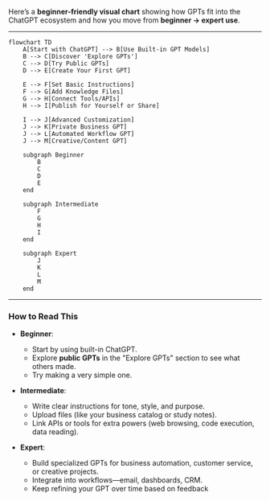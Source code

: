 Here’s a **beginner-friendly visual chart** showing how GPTs fit into the ChatGPT ecosystem and how you move from **beginner → expert use**.

---

```mermaid
flowchart TD
    A[Start with ChatGPT] --> B[Use Built-in GPT Models]
    B --> C[Discover 'Explore GPTs']
    C --> D[Try Public GPTs]
    D --> E[Create Your First GPT]
    
    E --> F[Set Basic Instructions]
    F --> G[Add Knowledge Files]
    G --> H[Connect Tools/APIs]
    H --> I[Publish for Yourself or Share]
    
    I --> J[Advanced Customization]
    J --> K[Private Business GPT]
    J --> L[Automated Workflow GPT]
    J --> M[Creative/Content GPT]
    
    subgraph Beginner
        B
        C
        D
        E
    end
    
    subgraph Intermediate
        F
        G
        H
        I
    end
    
    subgraph Expert
        J
        K
        L
        M
    end
```

---

### **How to Read This**

* **Beginner**:

  * Start by using built-in ChatGPT.
  * Explore **public GPTs** in the "Explore GPTs" section to see what others made.
  * Try making a very simple one.

* **Intermediate**:

  * Write clear instructions for tone, style, and purpose.
  * Upload files (like your business catalog or study notes).
  * Link APIs or tools for extra powers (web browsing, code execution, data reading).

* **Expert**:

  * Build specialized GPTs for business automation, customer service, or creative projects.
  * Integrate into workflows—email, dashboards, CRM.
  * Keep refining your GPT over time based on feedback
